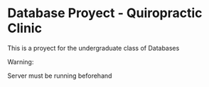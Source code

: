 # Database Proyect - Quiropractic Clinic
This is a proyect for the undergraduate class of Databases

Warning:

Server must be running beforehand
